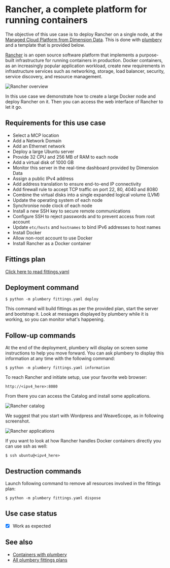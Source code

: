 # Rancher, a complete platform for running containers

The objective of this use case is to deploy Rancher on a single node, at the [Managed Cloud Platform from Dimension Data](http://cloud.dimensiondata.com/eu/en/).
This is done with [plumbery](https://docs.mcp-services.net/display/PLUM/Plumbery) and a template that is provided below.

[Rancher](http://rancher.com/) is an open source software platform that implements a purpose-built infrastructure for running containers in production. Docker containers, as an increasingly popular application workload, create new requirements in infrastructure services such as networking, storage, load balancer, security, service discovery, and resource management.

![Rancher overview](rancher_overview.png)

In this use case we demonstrate how to create a large Docker node and deploy
Rancher on it. Then you can access the web interface of Rancher to let it go.

## Requirements for this use case

* Select a MCP location
* Add a Network Domain
* Add an Ethernet network
* Deploy a large Ubuntu server
* Provide 32 CPU and 256 MB of RAM to each node
* Add a virtual disk of 1000 GB
* Monitor this server in the real-time dashboard provided by Dimension Data
* Assign a public IPv4 address
* Add address translation to ensure end-to-end IP connectivity
* Add firewall rule to accept TCP traffic on port 22, 80, 4040 and 8080
* Combine the virtual disks into a single expanded logical volume (LVM)
* Update the operating system of each node
* Synchronise node clock of each node
* Install a new SSH key to secure remote communications
* Configure SSH to reject passwords and to prevent access from root account
* Update `etc/hosts` and `hostnames` to bind IPv6 addresses to host names
* Install Docker
* Allow non-root account to use Docker
* Install Rancher as a Docker container

## Fittings plan

[Click here to read fittings.yaml](fittings.yaml)

## Deployment command

    $ python -m plumbery fittings.yaml deploy

This command will build fittings as per the provided plan, start the server
and bootstrap it. Look at messages displayed by plumbery while it is
working, so you can monitor what's happening.

## Follow-up commands

At the end of the deployment, plumbery will display on screen some instructions
to help you move forward. You can ask plumbery to display this information
at any time with the following command:

    $ python -m plumbery fittings.yaml information

To reach Rancher and initiate setup, use your favorite web browser:

    http://<ipv4_here>:8080

From there you can access the Catalog and install some applications.

![Rancher catalog](catalog.png)

We suggest that you start with Wordpress and WeaveScope, as in following screenshot.

![Rancher applications](applications.png)

If you want to look at how Rancher handles Docker containers directly you can use ssh as well:

    $ ssh ubuntu@<ipv4_here>


## Destruction commands

Launch following command to remove all resources involved in the fittings plan:

    $ python -m plumbery fittings.yaml dispose

## Use case status

- [x] Work as expected

## See also

- [Containers with plumbery](../)
- [All plumbery fittings plans](../../)

